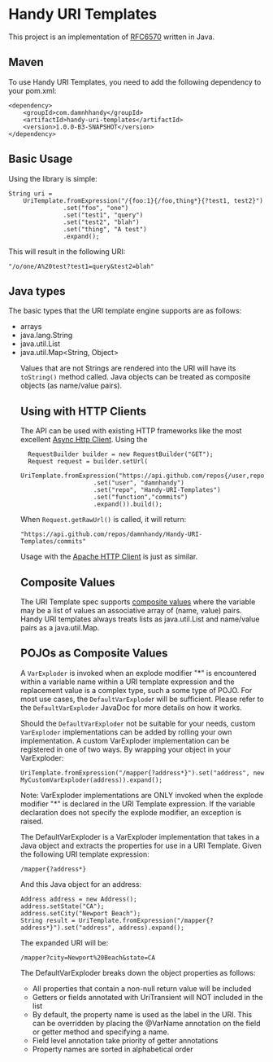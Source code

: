 # Handy URI Templates

This project is an implementation of [RFC6570](http://tools.ietf.org/html/rfc6570) written in Java. 

## Maven

To use Handy URI Templates, you need to add the following dependency to your pom.xml:

	<dependency>
		<groupId>com.damnhhandy</groupId>
		<artifactId>handy-uri-templates</artifactId>
		<version>1.0.0-B3-SNAPSHOT</version>
	</dependency>

## Basic Usage

Using the library is simple:
	
	String uri = 
		UriTemplate.fromExpression("/{foo:1}{/foo,thing*}{?test1, test2}")
				   .set("foo", "one")
				   .set("test1", "query")
				   .set("test2", "blah")
				   .set("thing", "A test")
				   .expand();


This will result in the following URI:

	"/o/one/A%20test?test1=query&test2=blah"

## Java types

The basic types that the URI template engine supports are as follows:

* arrays
* java.lang.String
* java.util.List<Object>
* java.util.Map<String, Object>	


Values that are not Strings are rendered into the URI will have its `toString()` method called. Java objects can be treated as composite objects (as name/value pairs). 

## Using with HTTP Clients

The API can be used with existing HTTP frameworks like the most excellent [Async Http Client](https://github.com/sonatype/async-http-client). Using the 

	  RequestBuilder builder = new RequestBuilder("GET");
      Request request = builder.setUrl(
             UriTemplate.fromExpression("https://api.github.com/repos{/user,repo,function,id}")
                        .set("user", "damnhandy")
                        .set("repo", "Handy-URI-Templates")
                        .set("function","commits")
                        .expand()).build();

When `Request.getRawUrl()` is called, it will return:

	"https://api.github.com/repos/damnhandy/Handy-URI-Templates/commits"

Usage with the [Apache HTTP Client](http://hc.apache.org/httpcomponents-client-ga/index.html) is just as similar.

## Composite Values

The URI Template spec supports [composite values](http://tools.ietf.org/html/rfc6570#section-2.4.2) where the variable may be a list of values an associative array of (name, value) pairs. Handy URI templates always treats lists as java.util.List and name/value pairs as a java.util.Map.  

## POJOs as Composite Values

A `VarExploder` is invoked when an explode modifier "*" is encountered within a variable name within a URI template expression and the replacement value is a complex type, such a some type of POJO. For most use cases, the `DefaultVarExplode`r will be sufficient. Please refer to the `DefaultVarExploder` JavaDoc for more details on how it works.

Should the `DefaultVarExploder` not be suitable for your needs, custom `VarExploder` implementations can be added by rolling your own implementation. A custom VarExploder implementation can be registered in one of two ways. By wrapping your object in your VarExploder:

	UriTemplate.fromExpression("/mapper{?address*}").set("address", new MyCustomVarExploder(address)).expand();
 
Note: VarExploder implementations are ONLY invoked when the explode modifier "*" is declared in the URI Template expression. If the variable declaration does not specify the explode modifier, an exception is raised.

The DefaultVarExploder is a VarExploder implementation that takes in a Java object and extracts the properties for use in a URI Template. Given the following URI template expression:

	/mapper{?address*}
 
And this Java object for an address:

	Address address = new Address();
	address.setState("CA");
	address.setCity("Newport Beach");
	String result = UriTemplate.fromExpression("/mapper{?address*}").set("address", address).expand();
	
The expanded URI will be:

	/mapper?city=Newport%20Beach&state=CA
 
The DefaultVarExploder breaks down the object properties as follows:

* All properties that contain a non-null return value will be included
* Getters or fields annotated with UriTransient will NOT included in the list
* By default, the property name is used as the label in the URI. This can be overridden by placing the @VarName annotation on the field or getter method and specifying a name.
* Field level annotation take priority of getter annotations
* Property names are sorted in alphabetical order

